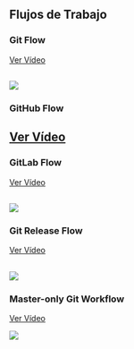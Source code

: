 ## Flujos de Trabajo 

### Git Flow 
[Ver Vídeo](https://www.youtube.com/watch?v=HhI77BXRjuo)

![](https://lh3.googleusercontent.com/70jaEZnESXQ6SssU5uI4yO62JBz6xq2sNrrz8bW_ap2CuWUaQlbKs3j6NyRJnvcvYwAugkW8WzNJX21dZ2SMd9O_1TTpKZT-FsBkYSPy4rUSpJSo2C-WPTaLc2jQ8ancyj1TetXQ)
---

### GitHub Flow
[Ver Vídeo](https://www.youtube.com/watch?v=2Xagp86uOuI)
---

### GitLab Flow 
[Ver Vídeo](https://www.youtube.com/watch?v=AuDZvbHSW1c)

![](https://git.innovacion.gob.pa/help/workflow/environment_branches.png)
---

### Git Release Flow
[Ver Vídeo](https://www.youtube.com/watch?v=eOXZzfNn4N0&t=0s)

![](https://storage.googleapis.com/strapi-test-bucket/feature_branch_fed25faddd/feature_branch_fed25faddd.png)
---

### Master-only Git Workflow
[Ver Vídeo](https://www.youtube.com/watch?v=MWz-9uyHP4s&t=0s)

![](https://www.babelgroup.com/getmedia/e70b5746-4d6b-43cb-b023-8d11d6939dd5/master-only.jpg?width=700&height=108)